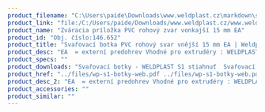 ```yaml
---
product_filename: "C:\Users\paide\Downloads\www.weldplast.cz\markdown\svarovaci-botka-pvc-rohovy-svar-vnejsi-15-mm-ea.md"
product_link: "file:/C:/Users/paide/Downloads/www.weldplast.cz/www.weldplast.cz/sk/svarovaci-botka-pvc-rohovy-svar-vnejsi-15-mm-ea"
product_name: "Zváracia príložka PVC rohový zvar vonkajší 15 mm EA"
product_id: "Obj. číslo:146.652"
product_title: "Svařovací botka PVC rohový svar vnější 15 mm EA | Weldplast"
product_desc: "EA  = externí predohrev Vhodné pro extrudéry : WELDPLAST S2 PVCWELDPLAST S4WELDPLAST S6"
product_specs: ""
product_downloads: "Svařovací botky - WELDPLAST S1 stiahnuť  Svařovací botky - FUSION 2/3/3C WELDPLAST S2 stiahnuť  Svařovací botky - WELDPLAST S2 PVC S4 S6 stiahnuť"
product_href: "../files/wp-s1-botky-web.pdf ../files/wp-s1-botky-web.pdf ../files/prehled-botek-fusion-2-3-3c-weldplast-s21.pdf ../files/prehled-botek-fusion-2-3-3c-weldplast-s21.pdf ../files/prehled-botek-weldplast-s2pvc-s4-s62.pdf ../files/prehled-botek-weldplast-s2pvc-s4-s62.pdf"
product_desc_2: "EA  = externí predohrev Vhodné pro extrudéry : WELDPLAST S2 PVCWELDPLAST S4WELDPLAST S6"
product_accessories: ""
product_similar: ""
---
```

